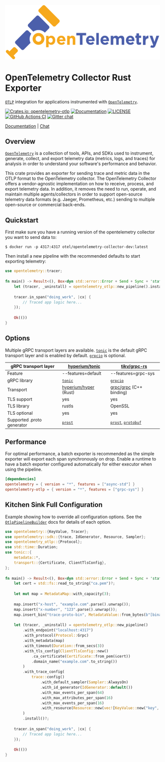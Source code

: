 ![OpenTelemetry — An observability framework for cloud-native software.][splash]

[splash]: https://raw.githubusercontent.com/open-telemetry/opentelemetry-rust/master/assets/logo-text.png

# OpenTelemetry Collector Rust Exporter

[`OTLP`] integration for applications instrumented with [`OpenTelemetry`].

[![Crates.io: opentelemetry-otlp](https://img.shields.io/crates/v/opentelemetry-otlp.svg)](https://crates.io/crates/opentelemetry-otlp)
[![Documentation](https://docs.rs/opentelemetry-otlp/badge.svg)](https://docs.rs/opentelemetry-otlp)
[![LICENSE](https://img.shields.io/crates/l/opentelemetry-otlp)](./LICENSE)
[![GitHub Actions CI](https://github.com/open-telemetry/opentelemetry-rust/workflows/CI/badge.svg)](https://github.com/open-telemetry/opentelemetry-rust/actions?query=workflow%3ACI+branch%3Amaster)
[![Gitter chat](https://img.shields.io/badge/gitter-join%20chat%20%E2%86%92-brightgreen.svg)](https://gitter.im/open-telemetry/opentelemetry-rust)

[Documentation](https://docs.rs/opentelemetry-otlp) |
[Chat](https://gitter.im/open-telemetry/opentelemetry-rust)

## Overview

[`OpenTelemetry`] is a collection of tools, APIs, and SDKs used to instrument,
generate, collect, and export telemetry data (metrics, logs, and traces) for
analysis in order to understand your software's performance and behavior.

This crate provides an exporter for sending trace and metric data in the OTLP
format to the OpenTelemetry collector. The OpenTelemetry Collector offers a
vendor-agnostic implementation on how to receive, process, and export telemetry
data. In addition, it removes the need to run, operate, and maintain multiple
agents/collectors in order to support open-source telemetry data formats (e.g.
Jaeger, Prometheus, etc.) sending to multiple open-source or commercial
back-ends.

[`OTLP`]: https://github.com/open-telemetry/opentelemetry-collector
[`OpenTelemetry`]: https://crates.io/crates/opentelemetry

## Quickstart

First make sure you have a running version of the opentelemetry collector you
want to send data to:

```shell
$ docker run -p 4317:4317 otel/opentelemetry-collector-dev:latest
```

Then install a new pipeline with the recommended defaults to start exporting
telemetry:

```rust
use opentelemetry::tracer;

fn main() -> Result<(), Box<dyn std::error::Error + Send + Sync + 'static>> {
    let (tracer, _uninstall) = opentelemetry_otlp::new_pipeline().install()?;

    tracer.in_span("doing_work", |cx| {
        // Traced app logic here...
    });

    Ok(())
}
```

## Options

Multiple gRPC transport layers are available. [`tonic`](https://crates.io/crates/tonic) is the default gRPC transport 
layer and is enabled by default. [`grpcio`](https://crates.io/crates/grpcio) is optional.

| gRPC transport layer | [hyperium/tonic](https://github.com/hyperium/tonic) | [tikv/grpc-rs](https://github.com/tikv/grpc-rs) |
|---|---|---|
| Feature | --features=default | --features=grpc-sys |
| gRPC library | [`tonic`](https://crates.io/crates/tonic) | [`grpcio`](https://crates.io/crates/grpcio) |
| Transport | [hyperium/hyper](https://github.com/hyperium/hyper) (Rust) | [grpc/grpc](https://github.com/grpc/grpc) (C++ binding) |
| TLS support | yes | yes |
| TLS library | rustls | OpenSSL |
| TLS optional | yes | yes |
| Supported .proto generator | [`prost`](https://crates.io/crates/prost) | [`prost`](https://crates.io/crates/prost), [`protobuf`](https://crates.io/crates/protobuf) |

## Performance

For optimal performance, a batch exporter is recommended as the simple
exporter will export each span synchronously on drop. Enable a runtime
to have a batch exporter configured automatically for either executor
when using the pipeline.

```toml
[dependencies]
opentelemetry = { version = "*", features = ["async-std"] }
opentelemetry-otlp = { version = "*", features = ["grpc-sys"] }
```

[`tokio`]: https://tokio.rs
[`async-std`]: https://async.rs

## Kitchen Sink Full Configuration

Example showing how to override all configuration options. See the
[`OtlpPipelineBuilder`] docs for details of each option.

[`OtlpPipelineBuilder`]: struct.OtlpPipelineBuilder.html

```rust
use opentelemetry::{KeyValue, Tracer};
use opentelemetry::sdk::{trace, IdGenerator, Resource, Sampler};
use opentelemetry_otlp::{Protocol};
use std::time::Duration;
use tonic::{
    metadata::*,
    transport::{Certificate, ClientTlsConfig},
};

fn main() -> Result<(), Box<dyn std::error::Error + Send + Sync + 'static>> {
    let cert = std::fs::read_to_string("ca.pem")?;

    let mut map = MetadataMap::with_capacity(3);

    map.insert("x-host", "example.com".parse().unwrap());
    map.insert("x-number", "123".parse().unwrap());
    map.insert_bin("trace-proto-bin", MetadataValue::from_bytes(b"[binary data]"));

    let (tracer, _uninstall) = opentelemetry_otlp::new_pipeline()
        .with_endpoint("localhost:4317")
        .with_protocol(Protocol::Grpc)
        .with_metadata(map)
        .with_timeout(Duration::from_secs(3))
        .with_tls_config(ClientTlsConfig::new()
            .ca_certificate(Certificate::from_pem(&cert))
            .domain_name("example.com".to_string())
        )
        .with_trace_config(
            trace::config()
                .with_default_sampler(Sampler::AlwaysOn)
                .with_id_generator(IdGenerator::default())
                .with_max_events_per_span(64)
                .with_max_attributes_per_span(16)
                .with_max_events_per_span(16)
                .with_resource(Resource::new(vec![KeyValue::new("key", "value")])),
        )
        .install()?;

    tracer.in_span("doing_work", |cx| {
        // Traced app logic here...
    });

    Ok(())
}
```

